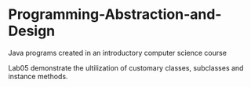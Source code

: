 # Programming-Abstraction-and-Design
Java programs created in an introductory computer science course

Lab05 demonstrate the ultilization of customary classes, subclasses and instance methods. 
